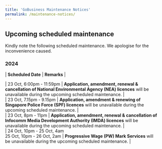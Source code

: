 ```yaml
---
title: 'GoBusiness Maintenance Notices'
permalink: /maintenance-notices/
---
```


## Upcoming scheduled maintenance

Kindly note the following scheduled maintenance. We apologise for the inconvenience caused. 


### 2024 

| **Scheduled Date** | **Remarks** |  


      
| 23 Oct, 6:00pm - 11:59pm | **Application, amendment, renewal & cancellation of National Environmental Agency (NEA) licences** will be unavailable during the upcoming scheduled maintenance. |       
| 23 Oct, 7.15pm - 9.15pm | **Application, amendment & renewing of Singapore Police Force (SPF) licences** will be unavailable during the upcoming scheduled maintenance. |      
| 23 Oct, 8pm - 11pm | **Application, amendment, renewal & cancellation of Infocomm Media Development Authority (IMDA) licences** will be unavailable during the upcoming scheduled maintenance. |     
| 24 Oct, 10pm - 25 Oct, 4am <br> 25 Oct, 10pm - 26 Oct, 2am | **Progressive Wage (PW) Mark Services** will be unavailable during the upcoming scheduled maintenance. |      



<script src="/jquery/jquery.min.js"></script> <script src="/jquery/resize-tables.js"></script>
